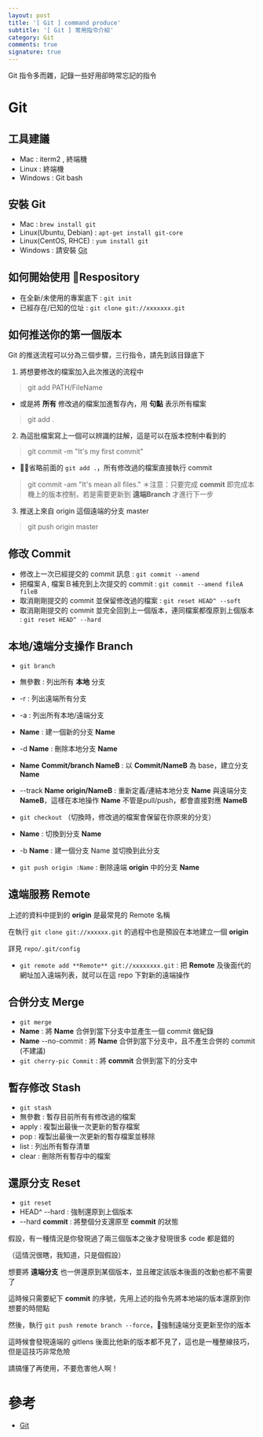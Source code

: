 ```yaml
---
layout: post
title: '[ Git ] command produce'
subtitle: '[ Git ] 常用指令介紹'
category: Git
comments: true
signature: true
---
```


<div class="message">
    Git 指令多而雜，記錄一些好用卻時常忘記的指令
</div>

# Git

## 工具建議

 - Mac : iterm2 , 終端機
 - Linux : 終端機
 - Windows : Git bash

## 安裝 Git

 - Mac : `brew install git`
 - Linux(Ubuntu, Debian) : `apt-get install git-core`
 - Linux(CentOS, RHCE) : `yum install git`
 - Windows : 請安裝 [Git](https://git-scm.com/downloads)

## 如何開始使用 Respository 
 - 在全新/未使用的專案底下 : `git init`
 - 已經存在/已知的位址 : `git clone git://xxxxxxx.git`

## 如何推送你的第一個版本

Git 的推送流程可以分為三個步驟，三行指令，請先到該目錄底下

1. 將想要修改的檔案加入此次推送的流程中
 > git add PATH/FileName
 - 或是將 **所有** 修改過的檔案加進暫存內，用 **句點** 表示所有檔案
 > git add . 
2. 為這批檔案寫上一個可以辨識的註解，這是可以在版本控制中看到的
 > git commit -m "It's my first commit"
 - 省略前面的 `git add .`，所有修改過的檔案直接執行 commit
 > git commit -am "It's mean all files."
 ＊注意：只要完成 **commit** 即完成本機上的版本控制，若是需要更新到 **遠端Branch** 才進行下一步
3. 推送上來自 origin 這個遠端的分支 master
 > git push origin master

## 修改 Commit

 - 修改上一次已經提交的 commit 訊息 : `git commit --amend`
 - 把檔案Ａ, 檔案Ｂ補充到上次提交的 commit : `git commit --amend fileA fileB`
 - 取消剛剛提交的 commit 並保留修改過的檔案 : `git reset HEAD^ --soft`
 - 取消剛剛提交的 commit 並完全回到上一個版本，連同檔案都復原到上個版本 : `git reset HEAD^ --hard`

## 本地/遠端分支操作 Branch

 - `git branch`
  - 無參數 : 列出所有 **本地** 分支
  - -r : 列出遠端所有分支
  - -a : 列出所有本地/遠端分支
  - **Name** : 建一個新的分支 **Name**
  - -d **Name** : 刪除本地分支 **Name**
  - **Name** **Commit/branch NameB** : 以 **Commit/NameB** 為 base，建立分支 **Name**
  - --track **Name** **origin/NameB** : 重新定義/連結本地分支 **Name** 與遠端分支 **NameB**，這樣在本地操作 **Name** 不管是pull/push，都會直接對應 **NameB**

 - `git checkout` （切換時，修改過的檔案會保留在你原來的分支）
  - **Name** : 切換到分支 **Name**
  - -b **Name** : 建一個分支 Name 並切換到此分支
 - `git push origin :Name` : 刪除遠端 **origin** 中的分支 **Name**

## 遠端服務 Remote

上述的資料中提到的 **origin** 是最常見的 Remote 名稱

在執行 `git clone git://xxxxxx.git` 的過程中也是預設在本地建立一個 **origin**

詳見 `repo/.git/config`

 - `git remote add **Remote** git://xxxxxxxx.git` : 把 **Remote** 及後面代的網址加入遠端列表，就可以在這 repo 下對新的遠端操作

## 合併分支 Merge

 - `git merge`
  - **Name** : 將 **Name** 合併到當下分支中並產生一個 commit 做紀錄
  - **Name** --no-commit : 將 **Name** 合併到當下分支中，且不產生合併的 commit (不建議)
 - `git cherry-pic Commit` : 將 **commit** 合併到當下的分支中

## 暫存修改 Stash

 - `git stash`
  - 無參數 : 暫存目前所有有修改過的檔案
  - apply : 複製出最後一次更新的暫存檔案
  - pop   : 複製出最後一次更新的暫存檔案並移除
  - list  : 列出所有暫存清單
  - clear : 刪除所有暫存中的檔案

## 還原分支 Reset

 - `git reset`
  - HEAD^ --hard : 強制還原到上個版本
  - --hard **commit** : 將整個分支還原至 **commit** 的狀態

假設，有一種情況是你發現過了兩三個版本之後才發現很多 code 都是錯的

（這情況很瞎，我知道，只是個假設）

想要將 **遠端分支** 也一併還原到某個版本，並且確定該版本後面的改動也都不需要了

這時候只需要紀下 **commit** 的序號，先用上述的指令先將本地端的版本還原到你想要的時間點

然後，執行 `git push remote branch --force`，強制遠端分支更新至你的版本

這時候會發現遠端的 gitlens 後面比他新的版本都不見了，這也是一種整線技巧，但是這技巧非常危險

請搞懂了再使用，不要危害他人啊！

# 參考
 - [Git](https://git-scm.com/docs)